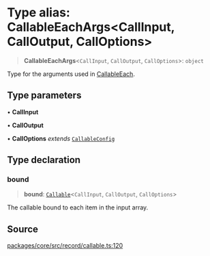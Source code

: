 # Type alias: CallableEachArgs\<CallInput, CallOutput, CallOptions\>

> **CallableEachArgs**\<`CallInput`, `CallOutput`, `CallOptions`\>: `object`

Type for the arguments used in [CallableEach](../classes/CallableEach.md).

## Type parameters

• **CallInput**

• **CallOutput**

• **CallOptions** *extends* [`CallableConfig`](CallableConfig.md)

## Type declaration

### bound

> **bound**: [`Callable`](../classes/Callable.md)\<`CallInput`, `CallOutput`, `CallOptions`\>

The callable bound to each item in the input array.

## Source

[packages/core/src/record/callable.ts:120](https://github.com/VictorS67/encre/blob/c09849eb59af073bf23be826a912f2ba4f635f93/packages/core/src/record/callable.ts#L120)
